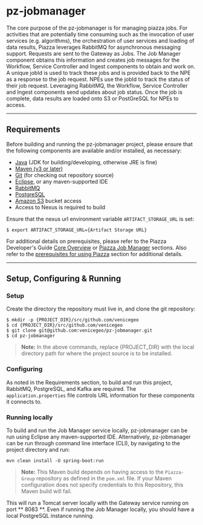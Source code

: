 # pz-jobmanager

The core purpose of the pz-jobmanager is for managing piazza jobs. For activities that are potentially time consuming such as the invocation of user services (e.g. algorithms), the orchestration of user services and loading of data results, Piazza leverages RabbitMQ for asynchronous messaging support. Requests are sent to the Gateway as Jobs. The Job Manager component obtains this information and creates job messages for the Workflow, Service Controller and Ingest components to obtain and work on. A unique jobId is used to track these jobs and is provided back to the NPE as a response to the job request. NPEs use the jobId to track the status of their job request. Leveraging RabbitMQ, the Workflow, Service Controller and Ingest components send updates about job status. Once the job is complete, data results are loaded onto S3 or PostGreSQL for NPEs to access.

***
## Requirements
Before building and running the pz-jobmanager project, please ensure that the following components are available and/or installed, as necessary:
- [Java](http://www.oracle.com/technetwork/java/javase/downloads/index.html) (JDK for building/developing, otherwise JRE is fine)
- [Maven (v3 or later)](https://maven.apache.org/install.html)
- [Git](https://git-scm.com/book/en/v2/Getting-Started-Installing-Git) (for checking out repository source)
- [Eclipse](https://www.eclipse.org/downloads/), or any maven-supported IDE
- [RabbitMQ](https://www.rabbitmq.com/download.html)
- [PostgreSQL](https://www.postgresql.org/download)
- [Amazon S3](https://docs.aws.amazon.com/AmazonS3/latest/gsg/GetStartedWithS3.html) bucket access
- Access to Nexus is required to build

Ensure that the nexus url environment variable `ARTIFACT_STORAGE_URL` is set:

	$ export ARTIFACT_STORAGE_URL={Artifact Storage URL}

For additional details on prerequisites, please refer to the Piazza Developer's Guide [Core Overview](https://github.com/venicegeo/pz-docs/blob/master/documents/devguide/02-pz-core.md) or [Piazza Job Manager](https://github.com/venicegeo/pz-docs/blob/master/documents/devguide/05-pz-jobmanager.md) sections. Also refer to the [prerequisites for using Piazza](https://github.com/venicegeo/pz-docs/blob/master/documents/devguide/03-jobs.md) section for additional details.

***
## Setup, Configuring & Running

### Setup
Create the directory the repository must live in, and clone the git repository:

    $ mkdir -p {PROJECT_DIR}/src/github.com/venicegeo
	$ cd {PROJECT_DIR}/src/github.com/venicegeo
    $ git clone git@github.com:venicegeo/pz-jobmanager.git
    $ cd pz-jobmanager

>__Note:__ In the above commands, replace {PROJECT_DIR} with the local directory path for where the project source is to be installed.

### Configuring
As noted in the Requirements section, to build and run this project, RabbitMQ, PostgreSQL, and Kafka are required. The `application.properties` file controls URL information for these components it connects to.

### Running locally

To build and run the Job Manager service locally, pz-jobmanager can be run using Eclipse any maven-supported IDE. Alternatively, pz-jobmanager can be run through command line interface (CLI), by navigating to the project directory and run:

`mvn clean install -U spring-boot:run`

> __Note:__ This Maven build depends on having access to the `Piazza-Group` repository as defined in the `pom.xml` file. If your Maven configuration does not specify credentials to this Repository, this Maven build will fail.

This will run a Tomcat server locally with the Gateway service running on port ** 8083 **. Even if running the Job Manager locally, you should have a local PostgreSQL instance running.
